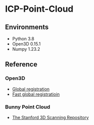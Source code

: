 # ICP-Point-Cloud
## Environments
 - Python 3.8
 - Open3D 0.15.1
 - Numpy 1.23.2
 
## Reference
### Open3D
 - [Global registration](http://www.open3d.org/docs/release/tutorial/pipelines/global_registration.html#Global-registration)
 - [Fast global registratioin](http://www.open3d.org/docs/release/tutorial/pipelines/global_registration.html#Fast-global-registration)
  
### Bunny Point Cloud
 - [The Stanford 3D Scanning Repository](https://graphics.stanford.edu/data/3Dscanrep/)
